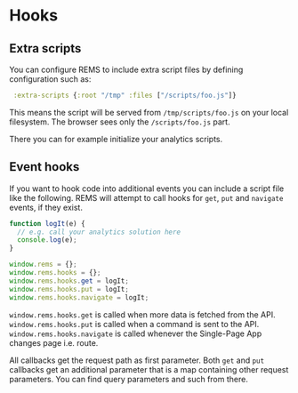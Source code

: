 # Hooks

## Extra scripts

You can configure REMS to include extra script files by defining configuration such as:

```clj
 :extra-scripts {:root "/tmp" :files ["/scripts/foo.js"]}
```

This means the script will be served from `/tmp/scripts/foo.js` on your local filesystem. The browser sees only the `/scripts/foo.js` part.

There you can for example initialize your analytics scripts.

## Event hooks

If you want to hook code into additional events you can include a script file like the following. REMS will attempt to call hooks for `get`, `put` and `navigate` events, if they exist.

```js
function logIt(e) {
  // e.g. call your analytics solution here
  console.log(e);
}

window.rems = {};
window.rems.hooks = {};
window.rems.hooks.get = logIt;
window.rems.hooks.put = logIt;
window.rems.hooks.navigate = logIt;
```

`window.rems.hooks.get` is called when more data is fetched from the API.
`window.rems.hooks.put` is called when a command is sent to the API.
`window.rems.hooks.navigate` is called whenever the Single-Page App changes page i.e. route.

All callbacks get the request path as first parameter. Both `get` and `put` callbacks get an additional parameter that is a map containing other request parameters. You can find query parameters and such from there.
